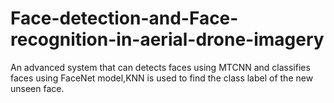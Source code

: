 # Face-detection-and-Face-recognition-in-aerial-drone-imagery
An advanced system that can detects faces using MTCNN  and classifies faces using FaceNet model,KNN is used to find the class label of the new unseen face.
